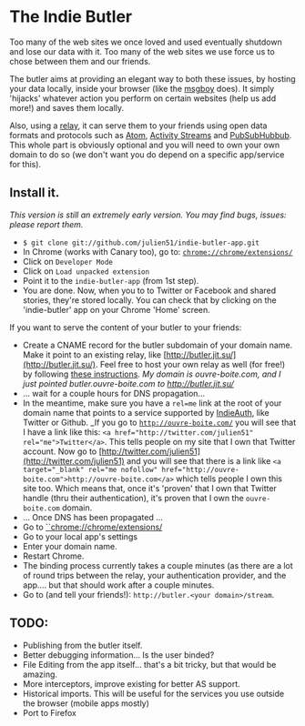 # The Indie Butler

Too many of the web sites we once loved and used eventually shutdown and lose our data with it.
Too many of the web sites we use force us to chose between them and our friends.

The butler aims at providing an elegant way to both these issues, by hosting your data
locally, inside your browser (like the [msgboy](http://www.msgboy.com/) does). It simply
'hijacks' whatever action you perform on certain websites (help us add more!) and saves them
locally.

Also, using a [relay](https://github.com/julien51/indie-butler-relay), it can serve them
to your friends using open data formats and protocols such as [Atom](http://en.wikipedia.org/wiki/Atom_(standard)), [
Activity Streams](http://activitystrea.ms/) and [PubSubHubbub](https://code.google.com/p/pubsubhubbub/).
This whole part is obviously optional and you will need to own your own domain to do so (we don't
want you do depend on a specific app/service for this).

## Install it.

_This version is still an extremely early version. You may find bugs, issues: please report them._

* `$ git clone git://github.com/julien51/indie-butler-app.git`
* In Chrome (works with Canary too), go to: [`chrome://chrome/extensions/`](chrome://chrome/extensions/)
* Click on `Developer Mode`
* Click on `Load unpacked extension`
* Point it to the `indie-butler-app` (from 1st step).
* You are done. Now, when you to to Twitter or Facebook and shared stories, they're stored locally. You
can check that by clicking on the 'indie-butler' app on your Chrome 'Home' screen.

If you want to serve the content of your butler to your friends:
* Create a CNAME record for the butler subdomain of your domain name. Make it point to an existing relay, like [http://butler.jit.su/](http://butler.jit.su/). Feel free to host your own relay as well (for free!) by following [these instructions](https://github.com/julien51/indie-butler-relay). _My domain is ouvre-boite.com, and I just pointed butler.ouvre-boite.com to http://butler.jit.su/_
* ... wait for a couple hours for DNS propagation...
* In the meantime, make sure you have a `rel=me` link at the root of your domain name that points to a service supported by [IndieAuth](https://indieauth.com/), like Twitter or Github. _If you go to [`http://ouvre-boite.com/`](http://ouvre-boite.com/) you will see that I have a link like this: `<a href="http://twitter.com/julien51" rel="me">Twitter</a>`. This tells people on my site that I own that Twitter account. Now go to [http://twitter.com/julien51](http://twitter.com/julien51) and you will see that there is a link like `<a target="_blank" rel="me nofollow" href="http://ouvre-boite.com">http://ouvre-boite.com</a>` which tells people I own this site too. Which means that, once it's 'proven' that I own that Twitter handle (thru their authentication), it's proven that I own the `ouvre-boite.com` domain.
* ... Once DNS has been propagated ...
* Go to [``chrome://chrome/extensions/](chrome://chrome/extensions/)
* Go to your local app's settings
* Enter your domain name.
* Restart Chrome.
* The binding process currently takes a couple minutes (as there are a lot of round trips between the relay, your authentication provider, and the app.... but that should work after a couple minutes.
* Go to (and tell your friends!): `http://butler.<your domain>/stream`.


## TODO:
* Publishing from the butler itself.
* Better debugging information... Is the user binded?
* File Editing from the app itself... that's a bit tricky, but that would be amazing.
* More interceptors, improve existing for better AS support.
* Historical imports. This will be useful for the services you use outside
the browser (mobile apps mostly)
* Port to Firefox


